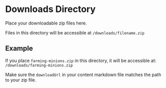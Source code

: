 # Downloads Directory

Place your downloadable zip files here.

Files in this directory will be accessible at `/downloads/filename.zip`

## Example

If you place `farming-minions.zip` in this directory, it will be accessible at:
`/downloads/farming-minions.zip`

Make sure the `downloadUrl` in your content markdown file matches the path to your zip file.
